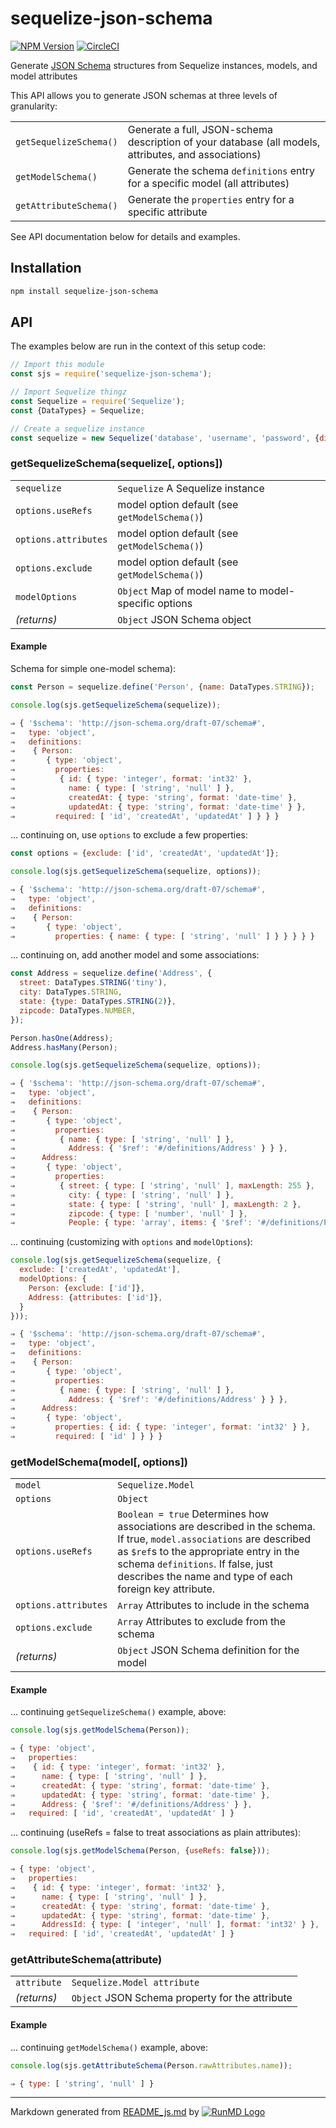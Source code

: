 <!--
  -- This file is auto-generated from README_js.md. Changes should be made there.
  -->

# sequelize-json-schema

[![NPM Version](https://img.shields.io/npm/v/sequelize-json-schema.svg)](https://npmjs.org/package/sequelize-json-schema)
[![CircleCI](https://circleci.com/gh/chaliy/sequelize-json-schema.svg?style=svg)](https://circleci.com/gh/chaliy/sequelize-json-schema)

Generate [JSON Schema](https://json-schema.org/) structures from Sequelize
instances, models, and model attributes

This API allows you to generate JSON schemas at three levels of granularity:

|   |   |
|---|---|
| `getSequelizeSchema()` | Generate a full, JSON-schema description of your database (all models, attributes, and associations) |
| `getModelSchema()` | Generate the schema `definitions` entry for a specific model (all attributes) |
| `getAttributeSchema()` | Generate the `properties` entry for a specific attribute |

See API documentation below for details and examples.

## Installation

```bash
npm install sequelize-json-schema
```

## API

The examples below are run in the context of this setup code:
```javascript
// Import this module
const sjs = require('sequelize-json-schema');

// Import Sequelize thingz
const Sequelize = require('Sequelize');
const {DataTypes} = Sequelize;

// Create a sequelize instance
const sequelize = new Sequelize('database', 'username', 'password', {dialect: 'sqlite'});

```

### getSequelizeSchema(sequelize[, options])

|   |   |
|---|---|
| `sequelize` | `Sequelize` A Sequelize instance |
| `options.useRefs` | model option default (see `getModelSchema()`) |
| `options.attributes` | model option default (see `getModelSchema()`) |
| `options.exclude` | model option default (see `getModelSchema()`) |
| `modelOptions` | `Object` Map of model name to model-specific options |
|  *(returns)* | `Object` JSON Schema object |

#### Example
Schema for simple one-model schema):
```javascript
const Person = sequelize.define('Person', {name: DataTypes.STRING});

console.log(sjs.getSequelizeSchema(sequelize));

⇒ { '$schema': 'http://json-schema.org/draft-07/schema#',
⇒   type: 'object',
⇒   definitions: 
⇒    { Person: 
⇒       { type: 'object',
⇒         properties: 
⇒          { id: { type: 'integer', format: 'int32' },
⇒            name: { type: [ 'string', 'null' ] },
⇒            createdAt: { type: 'string', format: 'date-time' },
⇒            updatedAt: { type: 'string', format: 'date-time' } },
⇒         required: [ 'id', 'createdAt', 'updatedAt' ] } } }
```

... continuing on, use `options` to exclude a few properties:
```javascript
const options = {exclude: ['id', 'createdAt', 'updatedAt']};

console.log(sjs.getSequelizeSchema(sequelize, options));

⇒ { '$schema': 'http://json-schema.org/draft-07/schema#',
⇒   type: 'object',
⇒   definitions: 
⇒    { Person: 
⇒       { type: 'object',
⇒         properties: { name: { type: [ 'string', 'null' ] } } } } }
```

... continuing on, add another model and some associations:

```javascript
const Address = sequelize.define('Address', {
  street: DataTypes.STRING('tiny'),
  city: DataTypes.STRING,
  state: {type: DataTypes.STRING(2)},
  zipcode: DataTypes.NUMBER,
});

Person.hasOne(Address);
Address.hasMany(Person);

console.log(sjs.getSequelizeSchema(sequelize, options));

⇒ { '$schema': 'http://json-schema.org/draft-07/schema#',
⇒   type: 'object',
⇒   definitions: 
⇒    { Person: 
⇒       { type: 'object',
⇒         properties: 
⇒          { name: { type: [ 'string', 'null' ] },
⇒            Address: { '$ref': '#/definitions/Address' } } },
⇒      Address: 
⇒       { type: 'object',
⇒         properties: 
⇒          { street: { type: [ 'string', 'null' ], maxLength: 255 },
⇒            city: { type: [ 'string', 'null' ] },
⇒            state: { type: [ 'string', 'null' ], maxLength: 2 },
⇒            zipcode: { type: [ 'number', 'null' ] },
⇒            People: { type: 'array', items: { '$ref': '#/definitions/Person' } } } } } }
```

... continuing (customizing with `options` and `modelOptions`):

```javascript
console.log(sjs.getSequelizeSchema(sequelize, {
  exclude: ['createdAt', 'updatedAt'],
  modelOptions: {
    Person: {exclude: ['id']},
    Address: {attributes: ['id']},
  }
}));

⇒ { '$schema': 'http://json-schema.org/draft-07/schema#',
⇒   type: 'object',
⇒   definitions: 
⇒    { Person: 
⇒       { type: 'object',
⇒         properties: 
⇒          { name: { type: [ 'string', 'null' ] },
⇒            Address: { '$ref': '#/definitions/Address' } } },
⇒      Address: 
⇒       { type: 'object',
⇒         properties: { id: { type: 'integer', format: 'int32' } },
⇒         required: [ 'id' ] } } }
```

### getModelSchema(model[, options])

|   |   |
|---|---|
| `model` | `Sequelize.Model` | Sequelize model instance |
| `options` | `Object` |
| `options.useRefs` | `Boolean = true` Determines how associations are described in the schema.  If true, `model.associations` are described as `$ref`s to the appropriate entry in the schema `definitions`.  If false, just describes the name and type of each foreign key attribute. |
| `options.attributes` | `Array` Attributes to include in the schema |
| `options.exclude` | `Array` Attributes to exclude from the schema |
|  *(returns)* | `Object` JSON Schema definition for the model|

#### Example

... continuing `getSequelizeSchema()` example, above:

```javascript
console.log(sjs.getModelSchema(Person));

⇒ { type: 'object',
⇒   properties: 
⇒    { id: { type: 'integer', format: 'int32' },
⇒      name: { type: [ 'string', 'null' ] },
⇒      createdAt: { type: 'string', format: 'date-time' },
⇒      updatedAt: { type: 'string', format: 'date-time' },
⇒      Address: { '$ref': '#/definitions/Address' } },
⇒   required: [ 'id', 'createdAt', 'updatedAt' ] }
```

... continuing (useRefs = false to treat associations as plain attributes):

```javascript
console.log(sjs.getModelSchema(Person, {useRefs: false}));

⇒ { type: 'object',
⇒   properties: 
⇒    { id: { type: 'integer', format: 'int32' },
⇒      name: { type: [ 'string', 'null' ] },
⇒      createdAt: { type: 'string', format: 'date-time' },
⇒      updatedAt: { type: 'string', format: 'date-time' },
⇒      AddressId: { type: [ 'integer', 'null' ], format: 'int32' } },
⇒   required: [ 'id', 'createdAt', 'updatedAt' ] }
```

### getAttributeSchema(attribute)

|   |   |
|---|---|
| `attribute` | `Sequelize.Model attribute` |  |
|  *(returns)* | `Object` JSON Schema property for the attribute|

#### Example

... continuing `getModelSchema()` example, above:

```javascript
console.log(sjs.getAttributeSchema(Person.rawAttributes.name));

⇒ { type: [ 'string', 'null' ] }
```

----
Markdown generated from [README_js.md](README_js.md) by [![RunMD Logo](http://i.imgur.com/h0FVyzU.png)](https://github.com/broofa/runmd)
